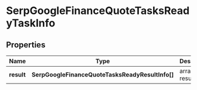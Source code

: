 # SerpGoogleFinanceQuoteTasksReadyTaskInfo

## Properties

| Name | Type | Description | Notes |
|------------ | ------------- | ------------- | -------------|
**result** | **SerpGoogleFinanceQuoteTasksReadyResultInfo[]** | array of results |[optional]|